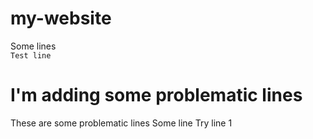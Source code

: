 # my-website
Some lines  
`Test line`  
# I'm adding some problematic lines
These are some problematic lines
Some line
Try line 1

